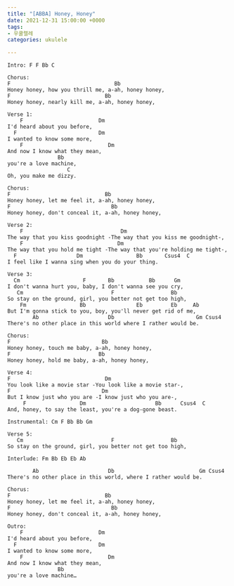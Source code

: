 ```yaml
---
title: "[ABBA] Honey, Honey"
date: 2021-12-31 15:00:00 +0000
tags:
- 우쿨렐레
categories: ukulele

---
```

    Intro: F F Bb C
     
    Chorus:
    F                                 Bb
    Honey honey, how you thrill me, a-ah, honey honey,
    F                              Bb
    Honey honey, nearly kill me, a-ah, honey honey,
     
    Verse 1:
        F                        Dm
    I'd heard about you before, 
      F                          Dm
    I wanted to know some more,
        F                           Dm
    And now I know what they mean, 
                    Bb
    you're a love machine,
                       C
    Oh, you make me dizzy.
     
    Chorus:
    F                              Bb
    Honey honey, let me feel it, a-ah, honey honey,
    F                                Bb
    Honey honey, don't conceal it, a-ah, honey honey,
     
    Verse 2:
        F                               Dm
    The way that you kiss goodnight -The way that you kiss me goodnight-,
        F                              Dm
    The way that you hold me tight -The way that you're holding me tight-,
      F                   Dm                 Bb       Csus4  C
    I feel like I wanna sing when you do your thing.
     
    Verse 3:
      Cm                    F       Bb           Bb      Gm
    I don't wanna hurt you, baby, I don't wanna see you cry,
       Cm                            F                  Bb
    So stay on the ground, girl, you better not get too high,
        Fm                 Bb                Eb         Eb     Ab
    But I'm gonna stick to you, boy, you'll never get rid of me,
            Ab                      Db                          Gm Csus4
    There's no other place in this world where I rather would be.
     
    Chorus:
    F                             Bb
    Honey honey, touch me baby, a-ah, honey honey,
    F                            Bb
    Honey honey, hold me baby, a-ah, honey honey,
     
    Verse 4:
    F                              Dm
    You look like a movie star -You look like a movie star-,
    F                             Dm
    But I know just who you are -I know just who you are-,
         F                 Dm                      Bb      Csus4  C
    And, honey, to say the least, you're a dog-gone beast.
     
    Instrumental: Cm F Bb Bb Gm
     
    Verse 5:
       Cm                            F                  Bb
    So stay on the ground, girl, you better not get too high,
     
    Interlude: Fm Bb Eb Eb Ab
     
            Ab                      Db                           Gm Csus4
    There's no other place in this world, where I rather would be.
     
    Chorus:
    F                              Bb
    Honey honey, let me feel it, a-ah, honey honey,
    F                                Bb
    Honey honey, don't conceal it, a-ah, honey honey,
     
    Outro:
        F                        Dm
    I'd heard about you before, 
      F                          Dm
    I wanted to know some more,
        F                           Dm
    And now I know what they mean, 
                    Bb
    you're a love machine…
